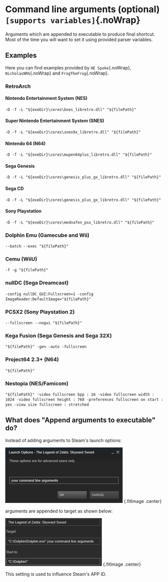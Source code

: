 # Command line arguments (optional) `[supports variables]`{.noWrap}

Arguments which are appended to executable to produce final shortcut. Most of the time you will want to set it using provided parser variables.

## Examples

Here you can find examples provided by `HE Spoke`{.noWrap}, `NicholasNRG`{.noWrap} and `FrogTheFrog`{.noWrap}.

### RetroArch

#### Nintendo Entertainment System (NES)
```
-D -f -L "${exeDir}\cores\bnes_libretro.dll" "${filePath}"
```
#### Super Nintendo Entertainment System (SNES)
```
-D -f -L "${exeDir}\cores\snes9x_libretro.dll" "${filePath}"
```
#### Nintendo 64 (N64)
```
-D -f -L "${exeDir}\cores\mupen64plus_libretro.dll" "${filePath}"
```
#### Sega Genesis
```
-D -f -L "${exeDir}\cores\genesis_plus_gx_libretro.dll" "${filePath}"
```
#### Sega CD
```
-D -f -L "${exeDir}\cores\genesis_plus_gx_libretro.dll" "${filePath}"
```
#### Sony Playstation
```
-D -f -L "${exeDir}\cores\mednafen_psx_libretro.dll" "${filePath}"
```

### Dolphin Emu (Gamecube and Wii)

```
--batch --exec "${filePath}"
```

### Cemu (WiiU)

```
-f -g "${filePath}"
```

### nullDC (Sega Dreamcast)

```
-config nullDC_GUI:Fullscreen=1 -config ImageReader:DefaultImage="${filePath}"
```

### PCSX2 (Sony Playstation 2)

```
--fullscreen --nogui "${filePath}"
```

### Kega Fusion (Sega Genesis and Sega 32X)

```
"${filePath}" -gen -auto -fullscreen
```

### Project64 2.3+ (N64)

```
"${filePath}"
```

### Nestopia (NES/Famicom)

```
"${filePath}" -video fullscreen bpp : 16 -video fullscreen width : 1024 -video fullscreen height : 768 -preferences fullscreen on start : yes -view size fullscreen : stretched 
```

## What does "Append arguments to executable" do?

Instead of adding arguments to Steam's launch options:

![Not appended arguments](../../../images/cmd-not-appended.png) {.fitImage .center}

arguments are appended to target as shown below:

![Appended arguments](../../../images/cmd-appended.png) {.fitImage .center}

This setting is used to influence Steam's APP ID.
